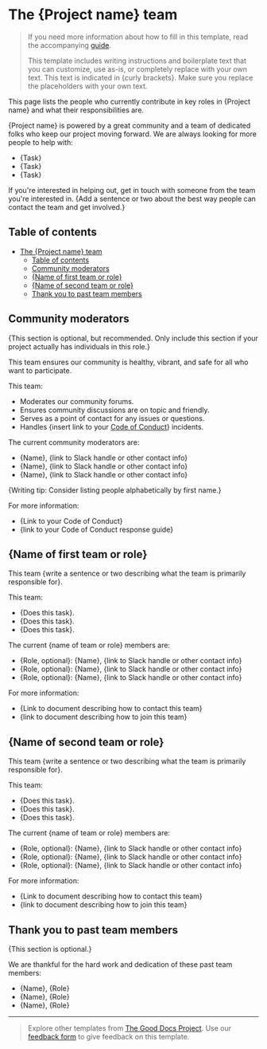 # The {Project name} team

> If you need more information about how to fill in this template, read the accompanying [guide](./guide_our-team.md).
>
> This template includes writing instructions and boilerplate text that you can customize, use as-is, or completely replace with your own text. This text is indicated in {curly brackets}. Make sure you replace the placeholders with your own text.

This page lists the people who currently contribute in key roles in {Project name} and what their responsibilities are.

{Project name} is powered by a great community and a team of dedicated folks who keep our project moving forward.
We are always looking for more people to help with:

* {Task}
* {Task}
* {Task}

If you're interested in helping out, get in touch with someone from the team you're interested in.
{Add a sentence or two about the best way people can contact the team and get involved.}

## Table of contents

- [The {Project name} team](#the-project-name-team)
  - [Table of contents](#table-of-contents)
  - [Community moderators](#community-moderators)
  - [{Name of first team or role}](#name-of-first-team-or-role)
  - [{Name of second team or role}](#name-of-second-team-or-role)
  - [Thank you to past team members](#thank-you-to-past-team-members)

## Community moderators

{This section is optional, but recommended.
Only include this section if your project actually has individuals in this role.}

This team ensures our community is healthy, vibrant, and safe for all who want to participate.

This team:

* Moderates our community forums.
* Ensures community discussions are on topic and friendly.
* Serves as a point of contact for any issues or questions.
* Handles {insert link to your [Code of Conduct](url)} incidents.

The current community moderators are:

* {Name}, {link to Slack handle or other contact info}
* {Name}, {link to Slack handle or other contact info}
* {Name}, {link to Slack handle or other contact info}

{Writing tip: Consider listing people alphabetically by first name.}

For more information:

* {Link to your Code of Conduct}
* {link to your Code of Conduct response guide}

## {Name of first team or role}

This team {write a sentence or two describing what the team is primarily responsible for}.

This team:

* {Does this task}.
* {Does this task}.
* {Does this task}.

The current {name of team or role} members are:

* {Role, optional}: {Name}, {link to Slack handle or other contact info}
* {Role, optional}: {Name}, {link to Slack handle or other contact info}
* {Role, optional}: {Name}, {link to Slack handle or other contact info}

For more information:

* {Link to document describing how to contact this team}
* {link to document describing how to join this team}

## {Name of second team or role}

This team {write a sentence or two describing what the team is primarily responsible for}.

This team:

* {Does this task}.
* {Does this task}.
* {Does this task}.

The current {name of team or role} members are:

* {Role, optional}: {Name}, {link to Slack handle or other contact info}
* {Role, optional}: {Name}, {link to Slack handle or other contact info}
* {Role, optional}: {Name}, {link to Slack handle or other contact info}

For more information:

* {Link to document describing how to contact this team}
* {link to document describing how to join this team}

## Thank you to past team members

{This section is optional.}

We are thankful for the hard work and dedication of these past team members:

* {Name}, {Role}
* {Name}, {Role}
* {Name}, {Role}

---

> Explore other templates from [The Good Docs Project](https://thegooddocsproject.dev/). Use our [feedback form](https://thegooddocsproject.dev/feedback/?template=Our%20team) to give feedback on this template.

